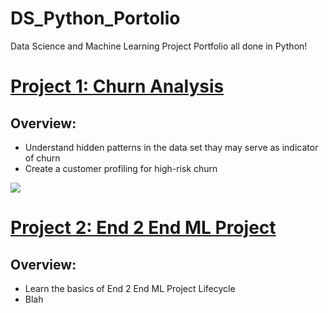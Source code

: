 # DS_Python_Portolio
Data Science and Machine Learning Project Portfolio all done in Python!

# [Project 1: Churn Analysis](https://github.com/rjdp07/Churn)
## Overview:
  - Understand hidden patterns in the data set thay may serve as indicator of churn
  - Create a customer profiling for high-risk churn

![](https://github.com/rjdp07/DS_Python_Portolio/tree/master/images/data_analytics.jpg)
# [Project 2: End 2 End ML Project](https://github.com/rjdp07/mlproject)
## Overview:
  - Learn the basics of End 2 End ML Project Lifecycle
  - Blah 
